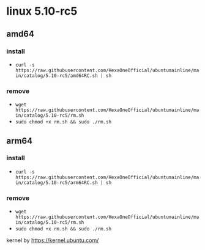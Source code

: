# linux 5.10-rc5
 
## amd64

### install

- `curl -s https://raw.githubusercontent.com/HexaOneOfficial/ubuntumainline/main/catalog/5.10-rc5/amd64RC.sh | sh`
 
### remove
  
- `wget https://raw.githubusercontent.com/HexaOneOfficial/ubuntumainline/main/catalog/5.10-rc5/rm.sh` 
- `sudo chmod +x rm.sh && sudo ./rm.sh` 

## arm64

### install

- `curl -s https://raw.githubusercontent.com/HexaOneOfficial/ubuntumainline/main/catalog/5.10-rc5/arm64RC.sh | sh`
 
### remove
  
- `wget https://raw.githubusercontent.com/HexaOneOfficial/ubuntumainline/main/catalog/5.10-rc5/rm.sh` 
- `sudo chmod +x rm.sh && sudo ./rm.sh` 
 
 
kernel by https://kernel.ubuntu.com/
